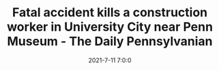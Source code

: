---
"title": "Fatal accident kills a construction worker in University City near Penn Museum - The Daily Pennsylvanian"
"date": "2021-7-11 7:0:0"
"feed_name": "GOOGLENEWS"
"feed_website": "https://news.google.com/search?q=drilling%2Bincident&hl=en-US&gl=US&ceid=US:en"
"feed_rss": "https://news.google.com/rss/search?q=drilling%2Bincident&hl=en-US&gl=US&ceid=US:en"
"link": "http://www.thedp.com/article/2021/07/construction-worker-killed-university-city"
"file": "_posts/-656daf469bffa1b26205a6f410e7c71ec07ae37b.md"
"accident": "1"
"drilling": "1"
---